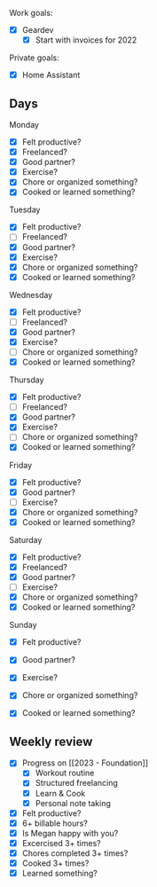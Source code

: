Work goals:
- [x] Geardev
	- [x] Start with invoices for 2022

Private goals:
- [x] Home Assistant

## Days
Monday
- [x] Felt productive?
- [x] Freelanced?
- [x] Good partner?
- [x] Exercise?
- [x] Chore or organized something?
- [x] Cooked or learned something?

Tuesday
- [x] Felt productive?
- [ ] Freelanced?
- [x] Good partner?
- [x] Exercise?
- [x] Chore or organized something?
- [x] Cooked or learned something?

Wednesday
- [x] Felt productive?
- [ ] Freelanced?
- [x] Good partner?
- [x] Exercise?
- [ ] Chore or organized something?
- [x] Cooked or learned something?

Thursday
- [x] Felt productive?
- [ ] Freelanced?
- [x] Good partner?
- [x] Exercise?
- [ ] Chore or organized something?
- [x] Cooked or learned something?

Friday
- [x] Felt productive?
- [x] Good partner?
- [ ] Exercise?
- [x] Chore or organized something?
- [x] Cooked or learned something?

Saturday
- [x] Felt productive?
- [x] Freelanced?
- [x] Good partner?
- [ ] Exercise?
- [x] Chore or organized something?
- [x] Cooked or learned something?

Sunday
- [x] Felt productive?
- [x] Good partner?
- [x] Exercise?
- [x] Chore or organized something?
- [x] Cooked or learned something?


## Weekly review
- [x] Progress on [[2023 - Foundation]]
	- [x] Workout routine
	- [x] Structured freelancing
	- [x] Learn & Cook
	- [x] Personal note taking
- [x] Felt productive?
- [x] 6+ billable hours?
- [x] Is Megan happy with you?
- [x] Excercised  3+ times?
- [x] Chores completed 3+ times?
- [x] Cooked 3+ times?
- [x] Learned something?